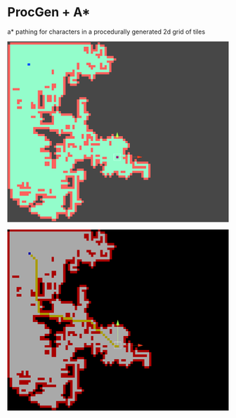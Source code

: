# ProcGen + A*
a* pathing for characters in a procedurally generated 2d grid of tiles

![Screenshot](RegularView.png)

![Screenshot](PathingView.png)
